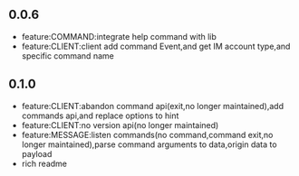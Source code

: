 ## 0.0.6

* feature:COMMAND:integrate help command with lib
* feature:CLIENT:client add command Event,and get IM account type,and specific command name


## 0.1.0
* feature:CLIENT:abandon command api(exit,no longer maintained),add commands api,and replace options to hint
* feature:CLIENT:no version api(no longer maintained)
* feature:MESSAGE:listen commands(no command,command exit,no longer maintained),parse command arguments to data,origin data to payload 
* rich readme